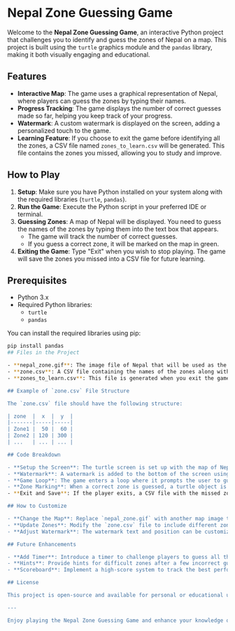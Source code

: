# Nepal Zone Guessing Game

Welcome to the **Nepal Zone Guessing Game**, an interactive Python project that challenges you to identify and guess the zones of Nepal on a map. This project is built using the `turtle` graphics module and the `pandas` library, making it both visually engaging and educational.

## Features

- **Interactive Map**: The game uses a graphical representation of Nepal, where players can guess the zones by typing their names.
- **Progress Tracking**: The game displays the number of correct guesses made so far, helping you keep track of your progress.
- **Watermark**: A custom watermark is displayed on the screen, adding a personalized touch to the game.
- **Learning Feature**: If you choose to exit the game before identifying all the zones, a CSV file named `zones_to_learn.csv` will be generated. This file contains the zones you missed, allowing you to study and improve.

## How to Play

1. **Setup**: Make sure you have Python installed on your system along with the required libraries (`turtle`, `pandas`).
2. **Run the Game**: Execute the Python script in your preferred IDE or terminal.
3. **Guessing Zones**: A map of Nepal will be displayed. You need to guess the names of the zones by typing them into the text box that appears.
   - The game will track the number of correct guesses.
   - If you guess a correct zone, it will be marked on the map in green.
4. **Exiting the Game**: Type "Exit" when you wish to stop playing. The game will save the zones you missed into a CSV file for future learning.

## Prerequisites

- Python 3.x
- Required Python libraries:
  - `turtle`
  - `pandas`

You can install the required libraries using pip:

```bash
pip install pandas
## Files in the Project

- **nepal_zone.gif**: The image file of Nepal that will be used as the map in the game.
- **zone.csv**: A CSV file containing the names of the zones along with their respective x and y coordinates on the map.
- **zones_to_learn.csv**: This file is generated when you exit the game and contains the names of zones that you didn't guess correctly.

## Example of `zone.csv` File Structure

The `zone.csv` file should have the following structure:

| zone  |  x  |  y  |
|-------|-----|-----|
| Zone1 |  50 |  60 |
| Zone2 | 120 | 300 |
| ...   | ... | ... |

## Code Breakdown

- **Setup the Screen**: The turtle screen is set up with the map of Nepal as the background.
- **Watermark**: A watermark is added to the bottom of the screen using turtle graphics.
- **Game Loop**: The game enters a loop where it prompts the user to guess a zone until all zones are correctly identified or the user chooses to exit.
- **Zone Marking**: When a correct zone is guessed, a turtle object is used to mark the zone's name on the map at its corresponding coordinates.
- **Exit and Save**: If the player exits, a CSV file with the missed zones is created to help them learn the zones they didn't guess.

## How to Customize

- **Change the Map**: Replace `nepal_zone.gif` with another map image to create a similar guessing game for a different region.
- **Update Zones**: Modify the `zone.csv` file to include different zones or regions, along with their respective coordinates.
- **Adjust Watermark**: The watermark text and position can be customized in the code to reflect a different name or location.

## Future Enhancements

- **Add Timer**: Introduce a timer to challenge players to guess all the zones within a limited time.
- **Hints**: Provide hints for difficult zones after a few incorrect guesses.
- **Scoreboard**: Implement a high-score system to track the best performances.

## License

This project is open-source and available for personal or educational use. Feel free to modify and share it as you like.

---

Enjoy playing the Nepal Zone Guessing Game and enhance your knowledge of Nepal's geography!


